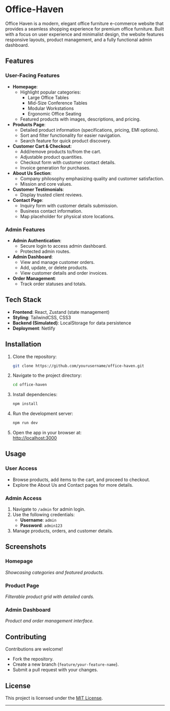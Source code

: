 # Office-Haven
Office Haven is a modern, elegant office furniture e-commerce website that provides a seamless shopping experience for premium office furniture. Built with a focus on user experience and minimalist design, the website features responsive layouts, product management, and a fully functional admin dashboard.

## Features  

### User-Facing Features  
- **Homepage**:  
  - Highlight popular categories:  
    - Large Office Tables  
    - Mid-Size Conference Tables  
    - Modular Workstations  
    - Ergonomic Office Seating  
  - Featured products with images, descriptions, and pricing.  
- **Products Page**:  
  - Detailed product information (specifications, pricing, EMI options).  
  - Sort and filter functionality for easier navigation.  
  - Search feature for quick product discovery.  
- **Customer Cart & Checkout**:  
  - Add/remove products to/from the cart.  
  - Adjustable product quantities.  
  - Checkout form with customer contact details.  
  - Invoice generation for purchases.  
- **About Us Section**:  
  - Company philosophy emphasizing quality and customer satisfaction.  
  - Mission and core values.  
- **Customer Testimonials**:  
  - Display trusted client reviews.  
- **Contact Page**:  
  - Inquiry form with customer details submission.  
  - Business contact information.  
  - Map placeholder for physical store locations.  

### Admin Features  
- **Admin Authentication**:  
  - Secure login to access admin dashboard.  
  - Protected admin routes.  
- **Admin Dashboard**:  
  - View and manage customer orders.  
  - Add, update, or delete products.  
  - View customer details and order invoices.  
- **Order Management**:  
  - Track order statuses and totals.  

## Tech Stack  
- **Frontend**: React, Zustand (state management)  
- **Styling**: TailwindCSS, CSS3  
- **Backend (Simulated)**: LocalStorage for data persistence  
- **Deployment**: Netlify  

## Installation  

1. Clone the repository:  
   ```bash  
   git clone https://github.com/yourusername/office-haven.git  
   ```  

2. Navigate to the project directory:  
   ```bash  
   cd office-haven  
   ```  

3. Install dependencies:  
   ```bash  
   npm install  
   ```  

4. Run the development server:  
   ```bash  
   npm run dev  
   ```  

5. Open the app in your browser at:  
   [http://localhost:3000](http://localhost:3000)  

## Usage  

### User Access  
- Browse products, add items to the cart, and proceed to checkout.  
- Explore the About Us and Contact pages for more details.  

### Admin Access  
1. Navigate to `/admin` for admin login.  
2. Use the following credentials:  
   - **Username**: `admin`  
   - **Password**: `admin123`  
3. Manage products, orders, and customer details.  

## Screenshots  
### Homepage  
_Showcasing categories and featured products._  

### Product Page  
_Filterable product grid with detailed cards._  

### Admin Dashboard  
_Product and order management interface._  

## Contributing  

Contributions are welcome!  
- Fork the repository.  
- Create a new branch (`feature/your-feature-name`).  
- Submit a pull request with your changes.  

## License  

This project is licensed under the [MIT License](LICENSE).  

---  
